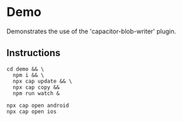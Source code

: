 # Demo
Demonstrates the use of the 'capacitor-blob-writer' plugin.

## Instructions

```
cd demo && \
  npm i && \
  npx cap update && \
  npx cap copy &&
  npm run watch &

npx cap open android
npx cap open ios
```
